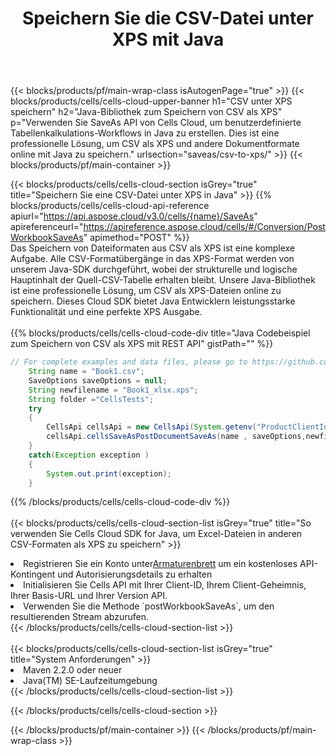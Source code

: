 ﻿---
title:  Speichern Sie die CSV-Datei unter XPS mit Java
description:  Verwendung von Aspose.Cells Cloud SDK for Java zum Speichern der Datei im CSV-Format als Datei im Format XPS.
---
{{< blocks/products/pf/main-wrap-class isAutogenPage="true" >}}
{{< blocks/products/cells/cells-cloud-upper-banner h1="CSV unter XPS speichern" h2="Java-Bibliothek zum Speichern von CSV als XPS" p="Verwenden Sie SaveAs API von Cells Cloud, um benutzerdefinierte Tabellenkalkulations-Workflows in Java zu erstellen. Dies ist eine professionelle Lösung, um CSV als XPS und andere Dokumentformate online mit Java zu speichern." urlsection="saveas/csv-to-xps/" >}}
{{< blocks/products/pf/main-container >}}

{{< blocks/products/cells/cells-cloud-section isGrey="true" title="Speichern Sie eine CSV-Datei unter XPS in Java" >}}
{{% blocks/products/cells/cells-cloud-api-reference apiurl="https://api.aspose.cloud/v3.0/cells/{name}/SaveAs" apireferenceurl="https://apireference.aspose.cloud/cells/#/Conversion/PostWorkbookSaveAs" apimethod="POST" %}}
<br/>
Das Speichern von Dateiformaten aus CSV als XPS ist eine komplexe Aufgabe. Alle CSV-Formatübergänge in das XPS-Format werden von unserem Java-SDK durchgeführt, wobei der strukturelle und logische Hauptinhalt der Quell-CSV-Tabelle erhalten bleibt. Unsere Java-Bibliothek ist eine professionelle Lösung, um CSV als XPS-Dateien online zu speichern. Dieses Cloud SDK bietet Java Entwicklern leistungsstarke Funktionalität und eine perfekte XPS Ausgabe.
<br/>
<br/>
{{% blocks/products/cells/cells-cloud-code-div title="Java Codebeispiel zum Speichern von CSV als XPS mit REST API" gistPath="" %}}
  
```java
// For complete examples and data files, please go to https://github.com/aspose-cells-cloud/aspose-cells-cloud-java/
    String name = "Book1.csv";
    SaveOptions saveOptions = null;
    String newfilename = "Book1_xlsx.xps";
    String folder ="CellsTests";
    try 
    {
        CellsApi cellsApi = new CellsApi(System.getenv("ProductClientId"), System.getenv("ProductClientSecret"));
        cellsApi.cellsSaveAsPostDocumentSaveAs(name , saveOptions,newfilename,false,false,folder,null,null,null,true);                       
    }
    catch(Exception exception )
    {
        System.out.print(exception);
    }
```
  
{{% /blocks/products/cells/cells-cloud-code-div %}}
<br/>
<br/>
{{< blocks/products/cells/cells-cloud-section-list isGrey="true" title="So verwenden Sie Cells Cloud SDK for Java, um Excel-Dateien in anderen CSV-Formaten als XPS zu speichern" >}}
<li> Registrieren Sie ein Konto unter<a href="https://dashboard.aspose.cloud/">Armaturenbrett</a> um ein kostenloses API-Kontingent und Autorisierungsdetails zu erhalten</li>
<li>Initialisieren Sie Cells API mit Ihrer Client-ID, Ihrem Client-Geheimnis, Ihrer Basis-URL und Ihrer Version API.</li>
<li>Verwenden Sie die Methode `postWorkbookSaveAs`, um den resultierenden Stream abzurufen.</li>
{{< /blocks/products/cells/cells-cloud-section-list >}}
<br/>
<br/>
{{< blocks/products/cells/cells-cloud-section-list isGrey="true" title="System Anforderungen" >}}
<li>Maven 2.2.0 oder neuer</li>
<li>Java(TM) SE-Laufzeitumgebung</li>
{{< /blocks/products/cells/cells-cloud-section-list >}}

{{< /blocks/products/cells/cells-cloud-section >}}

{{< /blocks/products/pf/main-container >}}
{{< /blocks/products/pf/main-wrap-class >}}
